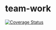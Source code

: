 # team-work
[![Coverage Status](https://coveralls.io/repos/github/courage173/team-work/badge.svg?branch=create-user)](https://coveralls.io/github/courage173/team-work?branch=create-user)
